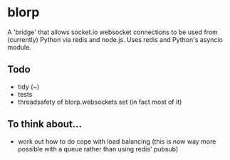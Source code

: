 # blorp
A 'bridge' that allows socket.io websocket connections to be used from (currently) Python via redis and node.js.
Uses redis and Python's asyncio module.

## Todo
- tidy (~)
- tests
- threadsafety of blorp.websockets set (in fact most of it)

## To think about...
- work out how to do cope with load balancing (this is now way more possible with a queue rather than using redis' pubsub)
